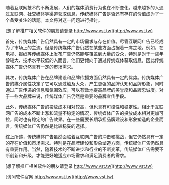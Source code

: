 随着互联网技术的不断发展，人们的媒体消费行为也在不断变化。越来越多的人通过互联网、社交媒体等渠道获取信息，传统媒体广告是否还有存在的价值成为了一个备受关注的话题。本文将对这一问题进行探讨。

[想了解推广相关软件的朋友请登录 http://www.vst.tw](http://www.vst.tw)

首先，传统媒体广告仍然具有一定的市场需求与存在价值。尽管互联网广告已经成为了市场上的主流，但是传统媒体广告仍然在某些方面占据着一席之地。例如，在电视、报纸等传统媒体上发布广告仍然能够覆盖到大量的受众，特别是对于一些年龄较大、技术水平较低的人而言，他们更倾向于通过传统媒体获取信息，因此传统媒体广告仍然具有一定的市场需求。

其次，传统媒体广告在品牌建设和品牌传播方面仍然具有一定的优势。传统媒体广告的媒介属性决定了它可以通过触及大众，产生更强的品牌认知和品牌形象，同时通过广告传递的信息和氛围效应，可以有效地提高品牌的美誉度和品牌忠诚度。对于一些大品牌来说，传统媒体广告仍然是重要的品牌宣传手段。

此外，传统媒体广告的投放成本相对较高，但也具有可控性和稳定性。相比于互联网广告的成本不断上涨和流量不稳定的情况，传统媒体广告的投放成本相对更加可控，同时也有稳定的广告效果。在一些需要长期承担品牌建设和形象塑造的企业而言，传统媒体广告仍然是比较稳妥的选择。

综上所述，传统媒体广告虽然面临着互联网广告的冲击和挑战，但它仍然具有一定的存在价值和市场需求。特别是在品牌建设和形象塑造方面，传统媒体广告仍然具有重要作用。当然，随着技术的不断进步和行业的不断变革，传统媒体广告需要不断创新和升级，才能更好地适应市场需求和满足消费者的需求。

[想了解推广相关软件的朋友请登录 http://www.vst.tw](http://www.vst.tw)


[访问软件官网 http://www.vst.tw](http://www.vst.tw)
